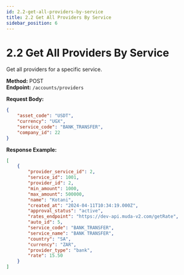 ```yaml
---
id: 2.2-get-all-providers-by-service
title: 2.2 Get All Providers By Service
sidebar_position: 6
---
```


# 2.2 Get All Providers By Service

Get all providers for a specific service.

**Method:** POST  
**Endpoint:** `/accounts/providers`

**Request Body:**
```json
{
    "asset_code": "USDT",
    "currency": "UGX",
    "service_code": "BANK_TRANSFER",
    "company_id": 22
}
```

**Response Example:**
```json
[
    {
        "provider_service_id": 2,
        "service_id": 1001,
        "provider_id": 2,
        "min_amount": 1000,
        "max_amount": 500000,
        "name": "Kotani",
        "created_at": "2024-04-11T10:34:19.000Z",
        "approval_status": "active",
        "rates_endpoint": "https://dev-api.muda-v2.com/getRate",
        "auto_id": 5,
        "service_code": "BANK_TRANSFER",
        "service_name": "BANK TRANSFER",
        "country": "SA",
        "currency": "ZAR",
        "provider_type": "bank",
        "rate": 15.50
    }
]
``` 